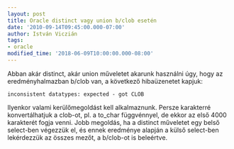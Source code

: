 ```yaml
---
layout: post
title: Oracle distinct vagy union b/clob esetén
date: '2010-09-14T09:45:00.000-07:00'
author: István Viczián
tags:
- oracle
modified_time: '2018-06-09T10:00:00.000-08:00'
---
```


Abban akár distinct, akár union műveletet akarunk használni úgy, hogy az
eredményhalmazban b/clob van, a következő hibaüzenetet kapjuk:

    inconsistent datatypes: expected - got CLOB

Ilyenkor valami kerülőmegoldást kell alkalmaznunk. Persze karakterré
konvertálhatjuk a clob-ot, pl. a to\_char függvénnyel, de ekkor az első
4000 karakterét fogja venni. Jobb megoldás, ha a distinct műveletet egy
belső select-ben végezzük el, és ennek eredménye alapján a külső
select-ben lekérdezzük az összes mezőt, a b/clob-ot is beleértve.
